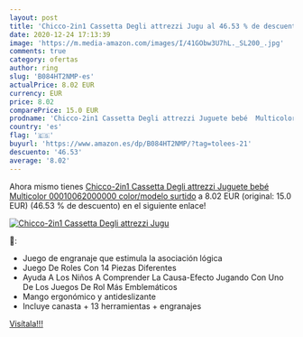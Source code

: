 ```yaml
---
layout: post
title: 'Chicco-2in1 Cassetta Degli attrezzi Jugu al 46.53 % de descuento'
date: 2020-12-24 17:13:39
image: 'https://m.media-amazon.com/images/I/41GObw3U7hL._SL200_.jpg'
comments: true
category: ofertas
author: ring
slug: 'B084HT2NMP-es'
actualPrice: 8.02 EUR
currency: EUR
price: 8.02
comparePrice: 15.0 EUR
prodname: 'Chicco-2in1 Cassetta Degli attrezzi Juguete bebé  Multicolor  00010062000000    color/modelo surtido'
country: 'es'
flag: '🇪🇸'
buyurl: 'https://www.amazon.es/dp/B084HT2NMP/?tag=tolees-21'
descuento: '46.53'
average: '8.02'
---
```


Ahora mismo tienes [Chicco-2in1 Cassetta Degli attrezzi Juguete bebé  Multicolor  00010062000000    color/modelo surtido](https://www.amazon.es/dp/B084HT2NMP/?tag=tolees-21) a 8.02 EUR (original: 15.0 EUR) (46.53 %  de descuento) en el siguiente enlace!

[![Chicco-2in1 Cassetta Degli attrezzi Jugu](https://m.media-amazon.com/images/I/41GObw3U7hL._SL200_.jpg)](https://www.amazon.es/dp/B084HT2NMP/?tag=tolees-21)

🔎:

- Juego de engranaje que estimula la asociación lógica
- Juego De Roles Con 14 Piezas Diferentes
- Ayuda A Los Niños A Comprender La Causa-Efecto Jugando Con Uno De Los Juegos De Rol Más Emblemáticos
- Mango ergonómico y antideslizante
- Incluye canasta + 13 herramientas + engranajes

[Visítala!!!](https://www.amazon.es/dp/B084HT2NMP/?tag=tolees-21)
